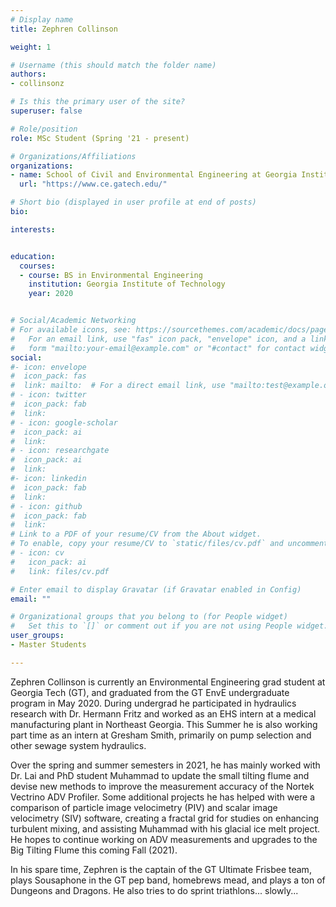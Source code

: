 ```yaml
---
# Display name
title: Zephren Collinson

weight: 1

# Username (this should match the folder name)
authors:
- collinsonz

# Is this the primary user of the site?
superuser: false

# Role/position
role: MSc Student (Spring '21 - present)

# Organizations/Affiliations
organizations:
- name: School of Civil and Environmental Engineering at Georgia Institute of Technology
  url: "https://www.ce.gatech.edu/"

# Short bio (displayed in user profile at end of posts)
bio: 

interests:


education:
  courses:
  - course: BS in Environmental Engineering
    institution: Georgia Institute of Technology
    year: 2020


# Social/Academic Networking
# For available icons, see: https://sourcethemes.com/academic/docs/page-builder/#icons
#   For an email link, use "fas" icon pack, "envelope" icon, and a link in the
#   form "mailto:your-email@example.com" or "#contact" for contact widget.
social:
#- icon: envelope
#  icon_pack: fas
#  link: mailto:  # For a direct email link, use "mailto:test@example.org".
# - icon: twitter
#  icon_pack: fab
#  link: 
# - icon: google-scholar
#  icon_pack: ai
#  link: 
# - icon: researchgate
#  icon_pack: ai
#  link: 
#- icon: linkedin
#  icon_pack: fab
#  link: 
# - icon: github
#  icon_pack: fab
#  link: 
# Link to a PDF of your resume/CV from the About widget.
# To enable, copy your resume/CV to `static/files/cv.pdf` and uncomment the lines below.
# - icon: cv
#   icon_pack: ai
#   link: files/cv.pdf

# Enter email to display Gravatar (if Gravatar enabled in Config)
email: ""

# Organizational groups that you belong to (for People widget)
#   Set this to `[]` or comment out if you are not using People widget.
user_groups: 
- Master Students

---
```


Zephren Collinson is currently an Environmental Engineering grad student at Georgia Tech (GT), and graduated from the GT EnvE undergraduate program in May 2020. During undergrad he participated in hydraulics research with Dr. Hermann Fritz and worked as an EHS intern at a 
medical manufacturing plant in Northeast Georgia. This Summer he is also working part time as an intern at Gresham Smith, primarily on pump selection and other sewage system hydraulics.

Over the spring and summer semesters in 2021, he has mainly worked with Dr. Lai and PhD student Muhammad to update the small tilting flume and devise new methods to improve the measurement accuracy of the Nortek Vectrino ADV Profiler. Some additional projects he has helped with were a comparison of particle image velocimetry (PIV) and scalar image velocimetry (SIV) software, creating a fractal grid for studies on enhancing turbulent mixing, and assisting Muhammad with his glacial ice melt project. He hopes to continue working on ADV measurements and upgrades to the Big Tilting Flume this coming Fall (2021).

In his spare time, Zephren is the captain of the GT Ultimate Frisbee team, plays Sousaphone in the GT pep band, homebrews mead, and plays a ton of Dungeons and Dragons. He also tries to do sprint triathlons... slowly...